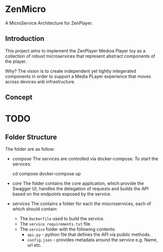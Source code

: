 # ZenMicro

A MicroService Architecture for ZenPlayer.

## Introduction

This project aims to implement the ZenPlayer Medioa Player toy as a collection
of robust microservices that represent abstract components of the player.

Why? The vision is to create independent yet tightly integerated components in
order to support a Media PLayer experience that moves across devices anb
infrastructure.

## Concept

# TODO

## Folder Structure

The folder are as follow:

* *compose*
  The services are controlled via docker-compose. To start the services:

    cd compose
    docker-compose up

* *core*
  The folder contains the core application, which  provide the Swagger UI,
  handles the delegation of requests and builds the API based on the endpoints
  exposed by the service.

* *services*
  The contains a folder for each the miscroservices, each of which should
  contain:
  * The `Dockerfile` used to build the service.
  * The `service_requirements.txt` file.
  * The `service` folder with the following contents:
    * `api.py` - python file that defines the API via puiblic methods.
    * `config.json` - provides metadata around the service e.g. Name, url etc.
